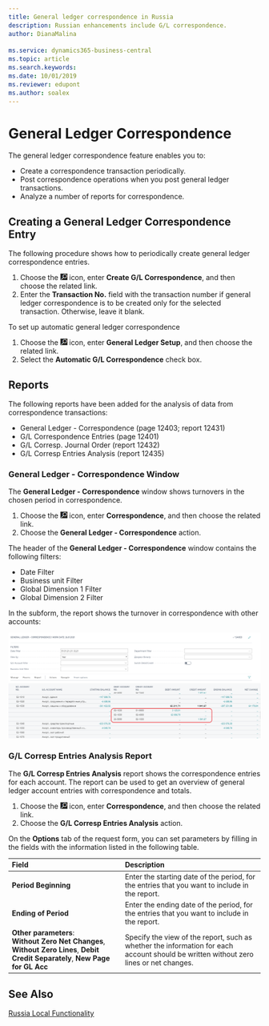 ```yaml
---
title: General ledger correspondence in Russia
description: Russian enhancements include G/L correspondence.
author: DianaMalina

ms.service: dynamics365-business-central
ms.topic: article
ms.search.keywords:
ms.date: 10/01/2019
ms.reviewer: edupont
ms.author: soalex
---
```

# General Ledger Correspondence

The general ledger correspondence feature enables you to: 

- Create a correspondence transaction periodically.
- Post correspondence operations when you post general ledger transactions.
- Analyze a number of reports for correspondence.

 

## Creating a General Ledger Correspondence Entry

 

The following procedure shows how to periodically create general ledger correspondence entries.

 

1. Choose the ![Lightbulb that opens the Tell Me feature](../../media/ui-search/search_small.png "Tell me what you want to do") icon, enter **Create G/L Correspondence**, and then choose the related link.
2. Enter the **Transaction No.** field with the transaction number if general ledger correspondence is to be created only for the selected transaction. Otherwise, leave it blank.

 

To set up automatic general ledger correspondence

 

1. Choose the ![Lightbulb that opens the Tell Me feature](../../media/ui-search/search_small.png "Tell me what you want to do") icon, enter **General Ledger Setup**, and then choose the related link.
2. Select the **Automatic G/L Correspondence** check box.

 

## Reports

 

The following reports have been added for the analysis of data from correspondence transactions:

 

- General Ledger - Correspondence (page 12403; report 12431)
- G/L Correspondence Entries (page 12401)
- G/L Corresp. Journal Order (report 12432)
- G/L Corresp Entries Analysis (report 12435)

 

### General Ledger - Correspondence Window

 

The **General Ledger - Correspondence** window shows turnovers in the chosen period in correspondence.

 

1. Choose the ![Lightbulb that opens the Tell Me feature](../../media/ui-search/search_small.png "Tell me what you want to do") icon, enter **Correspondence**, and then choose the related link.
2. Choose the **General Ledger - Correspondence** action.

 

The header of the **General Ledger - Correspondence** window contains the following filters:

 

- Date Filter
- Business unit Filter
- Global Dimension 1 Filter
- Global Dimension 2 Filter

 

In the subform, the report shows the turnover in correspondence with other accounts:

![General-Ledger-Correspondence](General-Ledger-Correspondence.png)

 

### G/L Corresp Entries Analysis Report

 

The **G/L Corresp Entries Analysis** report shows the correspondence entries for each account. The report can be used to get an overview of general ledger account entries with correspondence and totals.

 

1. Choose the ![Lightbulb that opens the Tell Me feature](../../media/ui-search/search_small.png "Tell me what you want to do") icon, enter **Correspondence**, and then choose the related link.
2. Choose the **G/L Corresp Entries Analysis** action.

 

On the **Options** tab of the request form, you can set parameters by filling in the fields with the information listed in the following table.

 

| Field                                                        | Description                                                  |
| :----------------------------------------------------------- | :----------------------------------------------------------- |
| **Period Beginning**                                         | Enter the starting date of the period, for the entries that you want to include in the report. |
| **Ending of Period**                                         | Enter the ending date of the period, for the entries that you want to include in the report. |
| **Other parameters**:<br />**Without Zero Net Changes**, **Without Zero Lines**, **Debit Credit Separately**, **New Page for GL Acc** | Specify the view of the report, such as whether the information for each account should be written without zero lines or net changes. |

 

## See Also

 

[Russia Local Functionality](russia-local-functionality.md)

